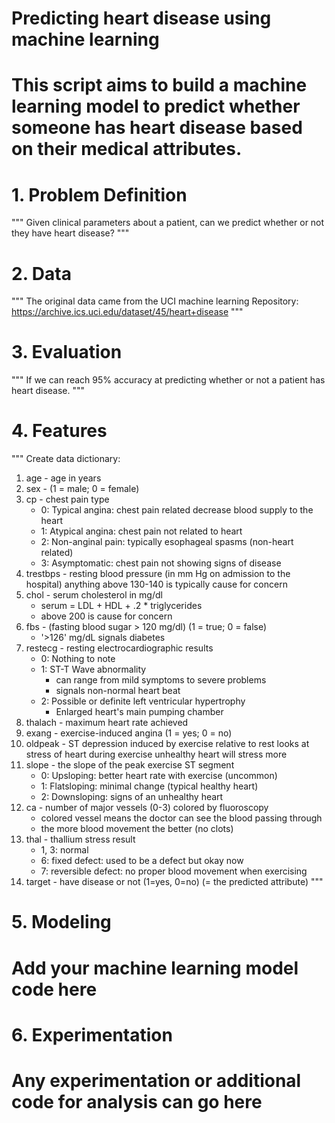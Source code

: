 # Predicting heart disease using machine learning

# This script aims to build a machine learning model to predict whether someone has heart disease based on their medical attributes.

# 1. Problem Definition
"""
Given clinical parameters about a patient, can we predict whether or not they have heart disease?
"""

# 2. Data
"""
The original data came from the UCI machine learning Repository: https://archive.ics.uci.edu/dataset/45/heart+disease
"""

# 3. Evaluation
"""
If we can reach 95% accuracy at predicting whether or not a patient has heart disease.
"""

# 4. Features
"""
Create data dictionary:

1. age - age in years
2. sex - (1 = male; 0 = female)
3. cp - chest pain type
    * 0: Typical angina: chest pain related decrease blood supply to the heart
    * 1: Atypical angina: chest pain not related to heart
    * 2: Non-anginal pain: typically esophageal spasms (non-heart related)
    * 3: Asymptomatic: chest pain not showing signs of disease
4. trestbps - resting blood pressure (in mm Hg on admission to the hospital) anything above 130-140 is typically cause for concern
5. chol - serum cholesterol in mg/dl
    * serum = LDL + HDL + .2 * triglycerides
    * above 200 is cause for concern
6. fbs - (fasting blood sugar > 120 mg/dl) (1 = true; 0 = false)
    * '>126' mg/dL signals diabetes
7. restecg - resting electrocardiographic results
    * 0: Nothing to note
    * 1: ST-T Wave abnormality
        * can range from mild symptoms to severe problems
        * signals non-normal heart beat
    * 2: Possible or definite left ventricular hypertrophy
        * Enlarged heart's main pumping chamber
8. thalach - maximum heart rate achieved
9. exang - exercise-induced angina (1 = yes; 0 = no)
10. oldpeak - ST depression induced by exercise relative to rest looks at stress of heart during exercise unhealthy heart will stress more
11. slope - the slope of the peak exercise ST segment
    * 0: Upsloping: better heart rate with exercise (uncommon)
    * 1: Flatsloping: minimal change (typical healthy heart)
    * 2: Downsloping: signs of an unhealthy heart
12. ca - number of major vessels (0-3) colored by fluoroscopy
    * colored vessel means the doctor can see the blood passing through
    * the more blood movement the better (no clots)
13. thal - thallium stress result
    * 1, 3: normal
    * 6: fixed defect: used to be a defect but okay now
    * 7: reversible defect: no proper blood movement when exercising
14. target - have disease or not (1=yes, 0=no) (= the predicted attribute)
"""

# 5. Modeling
# Add your machine learning model code here

# 6. Experimentation
# Any experimentation or additional code for analysis can go here
